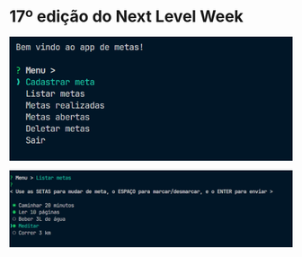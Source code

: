 # 17º edição do Next Level Week
![alt text](<imagens/Captura de tela 2024-09-11 230856.png>)

![alt text](<imagens/Captura de tela 2024-09-11 231032.png>)
